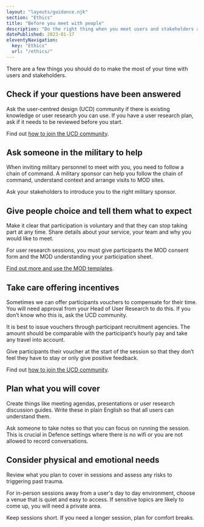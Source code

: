 ```yaml
---
layout: "layouts/guidance.njk"
section: "Ethics"
title: "Before you meet with people"
description: "Do the right thing when you meet users and stakeholders across Defence, and keep your team safe."
datePublished: 2023-01-17
eleventyNavigation:
  key: "Ethics"
  url: "/ethics/"
---
```


There are a few things you should do to make the most of your time with users and stakeholders.

## Check if your questions have been answered 

Ask the user-centred design (UCD) community if there is existing knowledge or user research you can use. If you have a user research plan, ask if it needs to be reviewed before you start.

Find out [how to join the UCD community](https://servicemanual.digital.mod.uk/your-community/user-centred-design/).

## Ask someone in the military to help

When inviting military personnel to meet with you, you need to follow a chain of command. A military sponsor can help you follow the chain of command, understand context and arrange visits to MOD sites.

Ask your stakeholders to introduce you to the right military sponsor.

## Give people choice and tell them what to expect

Make it clear that participation is voluntary and that they can stop taking part at any time. Share details about your service, your team and why you would like to meet. 

For user research sessions, you must give participants the MOD consent form and the MOD understanding your participation sheet. 

 [Find out more and use the MOD templates](/user-research/collecting-data-from-participants/).

## Take care offering incentives

Sometimes we can offer participants vouchers to compensate for their time. You will need approval from your Head of User Research to do this. If you don’t know who this is, ask the UCD community.

It is best to issue vouchers through participant recruitment agencies. The amount should be comparable with the participant’s hourly pay and take any travel into account. 

Give participants their voucher at the start of the session so that they don’t feel they have to stay or only give positive feedback.

Find out [how to join the UCD community](https://servicemanual.digital.mod.uk/your-community/user-centred-design/).

## Plan what you will cover

Create things like meeting agendas, presentations or user research discussion guides. Write these in plain English so that all users can understand them.

Ask someone to take notes so that you can focus on running the session. This is crucial in Defence settings where there is no wifi or you are not allowed to record conversations.

## Consider physical and emotional needs 

Review what you plan to cover in sessions and assess any risks to triggering past trauma.

For in-person sessions away from a user's day to day environment, choose a venue that is quiet and easy to access. If sensitive topics are likely to come up, you will need a private area. 

Keep sessions short. If you need a longer session, plan for comfort breaks.
